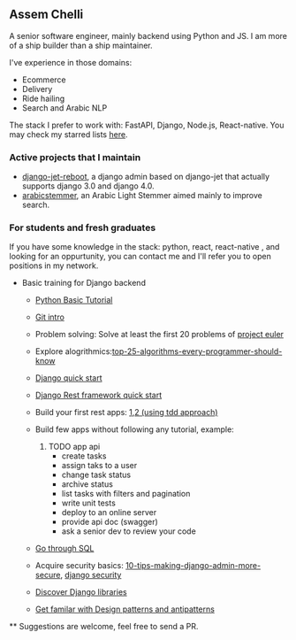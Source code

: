 ## Assem Chelli

A senior software engineer, mainly backend using Python and JS. I am more of a ship builder than a ship maintainer.

I've experience in those domains: 
- Ecommerce
- Delivery
- Ride hailing
- Search and Arabic NLP

The stack I prefer to work with: FastAPI, Django,  Node.js, React-native. You may check my starred lists [here](https://github.com/assem-ch?tab=stars).  

### Active projects that I maintain
- [django-jet-reboot](https://github.com/assem-ch/django-jet-reboot), a django admin based on django-jet that actually supports django 3.0 and django 4.0.
- [arabicstemmer](https://github.com/assem-ch/arabicstemmer), an Arabic Light Stemmer aimed mainly to improve search.

### For students and fresh graduates
If you have some knowledge in the stack:  python, react, react-native , and looking for an oppurtunity, you can contact me and I'll refer you to open positions in my network.  

- Basic training for Django backend
  - [Python Basic Tutorial](https://www.w3schools.com/python/default.asp)
  - [Git intro](https://rogerdudler.github.io/git-guide/)
  - Problem solving: Solve at least the first 20 problems of [project euler](https://projecteuler.net/problem=1)
  - Explore alogrithmics:[top-25-algorithms-every-programmer-should-know](https://medium.com/techie-delight/top-25-algorithms-every-programmer-should-know-373246b4881b)
  - [Django quick start](https://www.djangoproject.com/start/)
  - [Django Rest framework quick start](https://www.django-rest-framework.org/tutorial/quickstart/)
  - Build your first rest apps: [1](https://medium.com/swlh/build-your-first-rest-api-with-django-rest-framework-e394e39a482c),[2 (using tdd approach)](https://medium.com/the-andela-way/test-driven-development-with-django-ccb179171dcd)
  - Build few apps without following any tutorial, example:
    1. TODO app api
       - create tasks
       - assign taks to a user
       - change task status
       - archive status 
       - list tasks with filters and pagination
       - write unit tests 
       - deploy to an online server
       - provide api doc (swagger)
       - ask a senior dev to review your code

  - [Go through SQL](https://www.w3schools.com/sql/)
  - Acquire security basics: [10-tips-making-django-admin-more-secure](//opensource.com/article/18/1/10-tips-making-django-admin-more-secure), [django security](https://docs.djangoproject.com/en/4.0/topics/security/)
  - [Discover Django libraries](https://github.com/stars/assem-ch/lists/django)
  - [Get familar with Design patterns and antipatterns](https://sourcemaking.com/design_patterns)

** Suggestions are welcome, feel free to send a PR.

